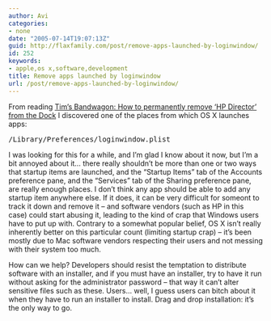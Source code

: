 ```yaml
---
author: Avi
categories:
- none
date: "2005-07-14T19:07:13Z"
guid: http://flaxfamily.com/post/remove-apps-launched-by-loginwindow/
id: 252
keywords:
- apple,os x,software,development
title: Remove apps launched by loginwindow
url: /post/remove-apps-launched-by-loginwindow/
---
```

From reading [Tim&#8217;s Bandwagon: How to permanently remove &#8216;HP Director&#8217; from the Dock](http://www.twisty.com/bandwagon/archives/2004/04/10/122200) I discovered one of the places from which OS X launches apps:

<pre>/Library/Preferences/loginwindow.plist</pre>

I was looking for this for a while, and I&#8217;m glad I know about it now, but I&#8217;m a bit annoyed about it&#8230; there really shouldn&#8217;t be more than one or two ways that startup items are launched, and the &#8220;Startup Items&#8221; tab of the Accounts preference pane, and the &#8220;Services&#8221; tab of the Sharing preference pane, are really enough places. I don&#8217;t think any app should be able to add any startup item anywhere else. If it does, it can be very difficult for someont to track it down and remove it &#8211; and software vendors (such as HP in this case) could start abusing it, leading to the kind of crap that Windows users have to put up with. Contrary to a somewhat popular belief, OS X isn&#8217;t really inherently better on this particular count (limiting startup crap) &#8211; it&#8217;s been mostly due to Mac software vendors respecting their users and not messing with their system too much.

How can we help? Developers should resist the temptation to distribute software with an installer, and if you must have an installer, try to have it run without asking for the administrator password &#8211; that way it can&#8217;t alter sensitive files such as these. Users&#8230; well, I guess users can bitch about it when they have to run an installer to install. Drag and drop installation: it&#8217;s the only way to go.